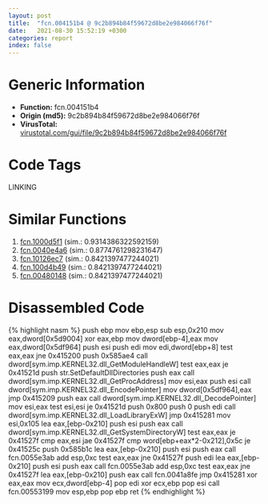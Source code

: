 ```yaml
---
layout: post
title:  "fcn.004151b4 @ 9c2b894b84f59672d8be2e984066f76f"
date:   2021-08-30 15:52:19 +0300
categories: report
index: false
---
```


# Generic Information
- **Function:** fcn.004151b4
- **Origin (md5):** 9c2b894b84f59672d8be2e984066f76f
- **VirusTotal:** [virustotal.com/gui/file/9c2b894b84f59672d8be2e984066f76f][virustotal_ref]

# Code Tags
<span class="tag" id="LINKING">LINKING</span>


# Similar Functions

1. [fcn.1000d5f1][similar_1_ref] (sim.: 0.9314386322592159)
2. [fcn.0040e4a6][similar_2_ref] (sim.: 0.8774761298231647)
3. [fcn.10126ec7][similar_3_ref] (sim.: 0.8421397477244021)
4. [fcn.100d4b49][similar_4_ref] (sim.: 0.8421397477244021)
5. [fcn.00480148][similar_5_ref] (sim.: 0.8421397477244021)


# Disassembled Code

{% highlight nasm %}
push ebp
mov ebp,esp
sub esp,0x210
mov eax,dword[0x5d9004]
xor eax,ebp
mov dword[ebp-4],eax
mov eax,dword[0x5df964]
push esi
push edi
mov edi,dword[ebp+8]
test eax,eax
jne 0x415200
push 0x585ae4
call dword[sym.imp.KERNEL32.dll_GetModuleHandleW]
test eax,eax
je 0x41521d
push str.SetDefaultDllDirectories
push eax
call dword[sym.imp.KERNEL32.dll_GetProcAddress]
mov esi,eax
push esi
call dword[sym.imp.KERNEL32.dll_EncodePointer]
mov dword[0x5df964],eax
jmp 0x415209
push eax
call dword[sym.imp.KERNEL32.dll_DecodePointer]
mov esi,eax
test esi,esi
je 0x41521d
push 0x800
push 0
push edi
call dword[sym.imp.KERNEL32.dll_LoadLibraryExW]
jmp 0x415281
mov esi,0x105
lea eax,[ebp-0x210]
push esi
push eax
call dword[sym.imp.KERNEL32.dll_GetSystemDirectoryW]
test eax,eax
je 0x41527f
cmp eax,esi
jae 0x41527f
cmp word[ebp+eax*2-0x212],0x5c
je 0x41525c
push 0x585b1c
lea eax,[ebp-0x210]
push esi
push eax
call fcn.0055e3ab
add esp,0xc
test eax,eax
jne 0x41527f
push edi
lea eax,[ebp-0x210]
push esi
push eax
call fcn.0055e3ab
add esp,0xc
test eax,eax
jne 0x41527f
lea eax,[ebp-0x210]
push eax
call fcn.0041a8fe
jmp 0x415281
xor eax,eax
mov ecx,dword[ebp-4]
pop edi
xor ecx,ebp
pop esi
call fcn.00553199
mov esp,ebp
pop ebp
ret
{% endhighlight %}


[similar_1_ref]: /report/fcn.1000d5f1@e5d49e0823e602f2ee948ac39d32c1eb
[similar_2_ref]: /report/fcn.0040e4a6@44e1ffcf4e71f4505c09d520fd75f1e4
[similar_3_ref]: /report/fcn.10126ec7@e5d49e0823e602f2ee948ac39d32c1eb
[similar_4_ref]: /report/fcn.100d4b49@a0ac129ff3ea4c0dfa9529c259a9502c
[similar_5_ref]: /report/fcn.00480148@912f1d013a0d6151bc7a7cef6da1b2a0
[virustotal_ref]: https://www.virustotal.com/gui/file/9c2b894b84f59672d8be2e984066f76f